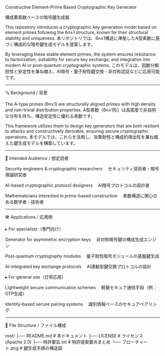 Constructive Element-Prime Based Cryptographic Key Generator

構成要素数ベースの暗号鍵生成器

This repository introduces a cryptographic key generation model based on element primes following the 6n±1 structure, known for their structural stability and uniqueness.
本リポジトリでは、6n±1構造に準拠したA型素数に基づく構成的な暗号鍵生成モデルを提案します。

By leveraging these stable element primes, the system ensures resistance to factorization, suitability for secure key exchange, and integration into modern AI or post-quantum cryptographic systems.
このモデルは、因数分解耐性と安定性を兼ね備え、AI暗号・量子耐性鍵交換・非対称認証などに応用可能です。


---

🔍 Background / 背景

The A-type primes (6n±1) are structurally aligned primes with high density and non-trivial distribution properties.
A型素数（6n±1形）は高密度で非自明な分布を持ち、構造安定性に優れる素数です。

This framework utilizes them to design key generators that are both resilient to attacks and constructively derivable, ensuring secure cryptographic operations.
本モデルでは、これらを活用し、攻撃耐性と構成的導出性を兼ね備えた鍵生成モデルを構築しています。


---

🧠 Intended Audience / 想定読者

Security engineers & cryptographic researchers
　セキュリティ技術者・暗号理論研究者

AI-based cryptographic protocol designers
　AI暗号プロトコルの設計者

Mathematicians interested in prime-based construction
　素数構造に関心のある数学者・技術者



---

🛠 Applications / 応用例

▸ For specialists（専門向け）

Generator for asymmetric encryption keys
　非対称暗号鍵の構成生成エンジン

Post-quantum cryptography modules
　量子耐性暗号モジュールの基盤鍵生成

AI-integrated key exchange protocols
　AI連動型鍵交換プロトコルの設計


▸ For general use（日常応用）

Lightweight secure communication schemes
　軽量セキュア通信手段（例：OTP生成）

Identity-based secure pairing systems
　識別情報ベースのセキュアペアリング



---

🧩 File Structure / ファイル構成

root/
├── README.md              # 本ドキュメント
├── LICENSE                # ライセンス (Apache 2.0)
├── 特許要旨.txt            # 特許提案要点まとめ
└── フローチャート.png      # 鍵生成手順の構造図
